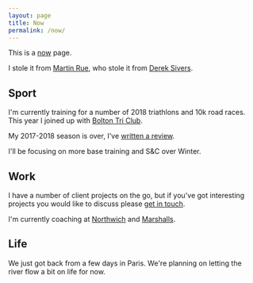 ```yaml
---
layout: page
title: Now
permalink: /now/
---
```


<div class="alert alert-secondary">
<p>This is a <a href="https://nownownow.com/about">now</a> page.</p>

<p>I stole it from <a href="https://martinrue.com/now/">Martin Rue</a>, who stole it from <a href="https://sivers.org/">Derek Sivers</a>.</p>
</div>

## Sport

I'm currently training for a number of 2018 triathlons and 10k road races.  This year I joined up with [Bolton Tri Club](http://www.boltontri.com/).

My 2017-2018 season is over, I've [written a review](/2018/11/02/triathlon-season-review/).

I'll be focusing on more base training and S&amp;C over Winter.

## Work

I have a number of client projects on the go, but if you've got interesting projects you would like to discuss please [get in touch](http://www.orangetentacle.co.uk/).

I'm currently coaching at [Northwich](http://www.northwichfencing.co.uk/) and [Marshalls](http://www.marshallfencing.co.uk/).

## Life

We just got back from a few days in Paris.  We're planning on letting the river flow a bit on life for now.